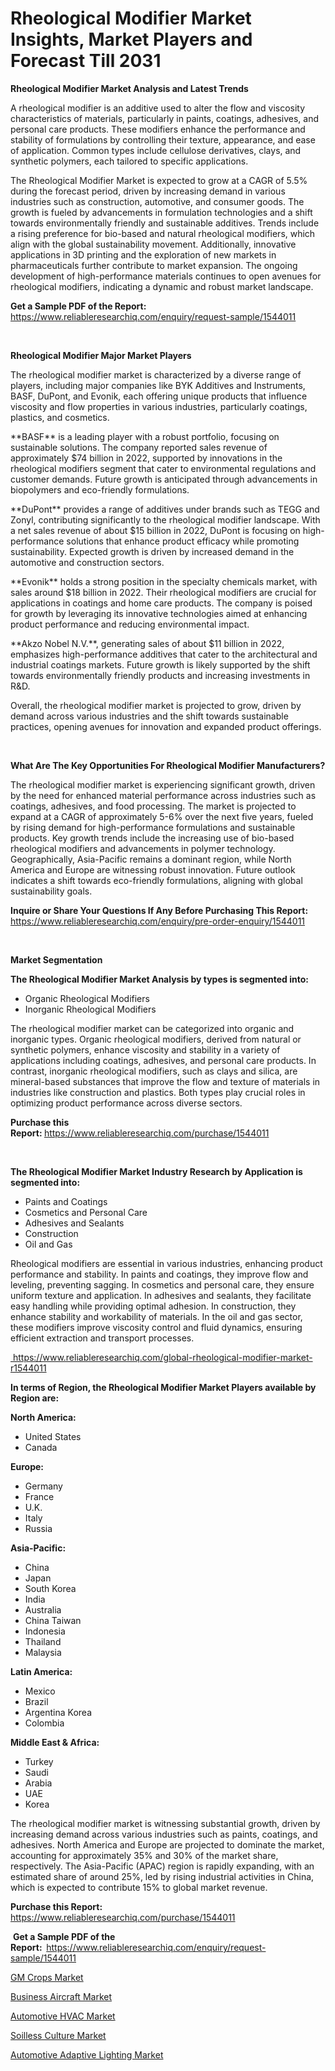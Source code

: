 <p><h1>Rheological Modifier Market Insights, Market Players and Forecast Till 2031</h1></p><p><strong>Rheological Modifier Market Analysis and Latest Trends</strong></p>
<p><p>A rheological modifier is an additive used to alter the flow and viscosity characteristics of materials, particularly in paints, coatings, adhesives, and personal care products. These modifiers enhance the performance and stability of formulations by controlling their texture, appearance, and ease of application. Common types include cellulose derivatives, clays, and synthetic polymers, each tailored to specific applications.</p><p>The Rheological Modifier Market is expected to grow at a CAGR of 5.5% during the forecast period, driven by increasing demand in various industries such as construction, automotive, and consumer goods. The growth is fueled by advancements in formulation technologies and a shift towards environmentally friendly and sustainable additives. Trends include a rising preference for bio-based and natural rheological modifiers, which align with the global sustainability movement. Additionally, innovative applications in 3D printing and the exploration of new markets in pharmaceuticals further contribute to market expansion. The ongoing development of high-performance materials continues to open avenues for rheological modifiers, indicating a dynamic and robust market landscape.</p></p>
<p><strong>Get a Sample PDF of the Report:&nbsp;</strong> <a href="https://www.reliableresearchiq.com/enquiry/request-sample/1544011?utm_campaign=99&utm_medium=2&utm_source=Github&utm_content=ia&utm_term=10122024&utm_id=rheological-modifier">https://www.reliableresearchiq.com/enquiry/request-sample/1544011</a></p>
<p>&nbsp;</p>
<p><strong>Rheological Modifier Major Market Players</strong></p>
<p><p>The rheological modifier market is characterized by a diverse range of players, including major companies like BYK Additives and Instruments, BASF, DuPont, and Evonik, each offering unique products that influence viscosity and flow properties in various industries, particularly coatings, plastics, and cosmetics.</p><p>**BASF** is a leading player with a robust portfolio, focusing on sustainable solutions. The company reported sales revenue of approximately $74 billion in 2022, supported by innovations in the rheological modifiers segment that cater to environmental regulations and customer demands. Future growth is anticipated through advancements in biopolymers and eco-friendly formulations.</p><p>**DuPont** provides a range of additives under brands such as TEGG and Zonyl, contributing significantly to the rheological modifier landscape. With a net sales revenue of about $15 billion in 2022, DuPont is focusing on high-performance solutions that enhance product efficacy while promoting sustainability. Expected growth is driven by increased demand in the automotive and construction sectors.</p><p>**Evonik** holds a strong position in the specialty chemicals market, with sales around $18 billion in 2022. Their rheological modifiers are crucial for applications in coatings and home care products. The company is poised for growth by leveraging its innovative technologies aimed at enhancing product performance and reducing environmental impact.</p><p>**Akzo Nobel N.V.**, generating sales of about $11 billion in 2022, emphasizes high-performance additives that cater to the architectural and industrial coatings markets. Future growth is likely supported by the shift towards environmentally friendly products and increasing investments in R&D.</p><p>Overall, the rheological modifier market is projected to grow, driven by demand across various industries and the shift towards sustainable practices, opening avenues for innovation and expanded product offerings.</p></p>
<p>&nbsp;</p>
<p><strong>What Are The Key Opportunities For Rheological Modifier Manufacturers?</strong></p>
<p><p>The rheological modifier market is experiencing significant growth, driven by the need for enhanced material performance across industries such as coatings, adhesives, and food processing. The market is projected to expand at a CAGR of approximately 5-6% over the next five years, fueled by rising demand for high-performance formulations and sustainable products. Key growth trends include the increasing use of bio-based rheological modifiers and advancements in polymer technology. Geographically, Asia-Pacific remains a dominant region, while North America and Europe are witnessing robust innovation. Future outlook indicates a shift towards eco-friendly formulations, aligning with global sustainability goals.</p></p>
<p><strong>Inquire or Share Your Questions If Any Before Purchasing This Report:</strong> <a href="https://www.reliableresearchiq.com/enquiry/pre-order-enquiry/1544011?utm_campaign=99&utm_medium=2&utm_source=Github&utm_content=ia&utm_term=10122024&utm_id=rheological-modifier">https://www.reliableresearchiq.com/enquiry/pre-order-enquiry/1544011</a></p>
<p>&nbsp;</p>
<p><strong>Market Segmentation</strong></p>
<p><strong>The Rheological Modifier Market Analysis by types is segmented into:</strong></p>
<p><ul><li>Organic Rheological Modifiers</li><li>Inorganic Rheological Modifiers</li></ul></p>
<p><p>The rheological modifier market can be categorized into organic and inorganic types. Organic rheological modifiers, derived from natural or synthetic polymers, enhance viscosity and stability in a variety of applications including coatings, adhesives, and personal care products. In contrast, inorganic rheological modifiers, such as clays and silica, are mineral-based substances that improve the flow and texture of materials in industries like construction and plastics. Both types play crucial roles in optimizing product performance across diverse sectors.</p></p>
<p><strong>Purchase this Report:&nbsp;</strong><a href="https://www.reliableresearchiq.com/purchase/1544011?utm_campaign=99&utm_medium=2&utm_source=Github&utm_content=ia&utm_term=10122024&utm_id=rheological-modifier">https://www.reliableresearchiq.com/purchase/1544011</a></p>
<p>&nbsp;</p>
<p><strong>The Rheological Modifier Market Industry Research by Application is segmented into:</strong></p>
<p><ul><li>Paints and Coatings</li><li>Cosmetics and Personal Care</li><li>Adhesives and Sealants</li><li>Construction</li><li>Oil and Gas</li></ul></p>
<p><p>Rheological modifiers are essential in various industries, enhancing product performance and stability. In paints and coatings, they improve flow and leveling, preventing sagging. In cosmetics and personal care, they ensure uniform texture and application. In adhesives and sealants, they facilitate easy handling while providing optimal adhesion. In construction, they enhance stability and workability of materials. In the oil and gas sector, these modifiers improve viscosity control and fluid dynamics, ensuring efficient extraction and transport processes.</p></p>
<p><a href="https://www.reliableresearchiq.com/global-rheological-modifier-market-r1544011?utm_campaign=99&utm_medium=2&utm_source=Github&utm_content=ia&utm_term=10122024&utm_id=rheological-modifier">&nbsp;https://www.reliableresearchiq.com/global-rheological-modifier-market-r1544011</a></p>
<p><strong>In terms of Region, the Rheological Modifier Market Players available by Region are:</strong></p>
<p>
    <p> <strong> North America: </strong>
        <ul>
            <li>United States</li>
            <li>Canada</li>
        </ul>
        </p> 
    <p> <strong> Europe: </strong>
        <ul>
            <li>Germany</li>
            <li>France</li>
            <li>U.K.</li>
            <li>Italy</li>
            <li>Russia</li>
        </ul>
        </p> 
    <p> <strong> Asia-Pacific: </strong>
        <ul>
            <li>China</li>
            <li>Japan</li>
            <li>South Korea</li>
            <li>India</li>
            <li>Australia</li>
            <li>China Taiwan</li>
            <li>Indonesia</li>
            <li>Thailand</li>
            <li>Malaysia</li>
        </ul>
        </p> 
    <p> <strong> Latin America: </strong>
        <ul>
            <li>Mexico</li>
            <li>Brazil</li>
            <li>Argentina Korea</li>
            <li>Colombia</li>
        </ul>
        </p> 
    <p> <strong> Middle East & Africa: </strong>
        <ul>
            <li>Turkey</li>
            <li>Saudi</li>
            <li>Arabia</li>
            <li>UAE</li>
            <li>Korea</li>
        </ul>
    </p>
    </p>
<p><p>The rheological modifier market is witnessing substantial growth, driven by increasing demand across various industries such as paints, coatings, and adhesives. North America and Europe are projected to dominate the market, accounting for approximately 35% and 30% of the market share, respectively. The Asia-Pacific (APAC) region is rapidly expanding, with an estimated share of around 25%, led by rising industrial activities in China, which is expected to contribute 15% to global market revenue.</p></p>
<p><strong>Purchase this Report: </strong><a href="https://www.reliableresearchiq.com/purchase/1544011?utm_campaign=99&utm_medium=2&utm_source=Github&utm_content=ia&utm_term=10122024&utm_id=rheological-modifier">https://www.reliableresearchiq.com/purchase/1544011</a></p>
<p>&nbsp;<strong>Get a Sample PDF of the Report:&nbsp;&nbsp;</strong><a href="https://www.reliableresearchiq.com/enquiry/request-sample/1544011?utm_campaign=99&utm_medium=2&utm_source=Github&utm_content=ia&utm_term=10122024&utm_id=rheological-modifier">https://www.reliableresearchiq.com/enquiry/request-sample/1544011</a></p>
<p><strong></strong></p>
<p><p><a href="https://www.linkedin.com/pulse/gm-crops-market-share-revenue-analysis-segment-forecasts-kro7f?utm_campaign=99&utm_medium=2&utm_source=Github&utm_content=ia&utm_term=10122024&utm_id=rheological-modifier">GM Crops Market</a></p><p><a href="https://www.linkedin.com/pulse/business-aircraft-market-segmentation-geographical-regions-4vdcf?utm_campaign=99&utm_medium=2&utm_source=Github&utm_content=ia&utm_term=10122024&utm_id=rheological-modifier">Business Aircraft Market</a></p><p><a href="https://www.linkedin.com/pulse/analysis-global-automotive-hvac-market-type-application-4g8mf?utm_campaign=99&utm_medium=2&utm_source=Github&utm_content=ia&utm_term=10122024&utm_id=rheological-modifier">Automotive HVAC Market</a></p><p><a href="https://www.linkedin.com/pulse/market-dynamics-trends-in-depth-look-soilless-culture-w42wf?utm_campaign=99&utm_medium=2&utm_source=Github&utm_content=ia&utm_term=10122024&utm_id=rheological-modifier">Soilless Culture Market</a></p><p><a href="https://www.linkedin.com/pulse/exploring-automotive-adaptive-lighting-market-strategic-uh4bf?utm_campaign=99&utm_medium=2&utm_source=Github&utm_content=ia&utm_term=10122024&utm_id=rheological-modifier">Automotive Adaptive Lighting Market</a></p></p>